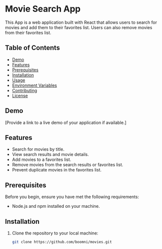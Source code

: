 # Movie Search App

This App is a web application built with React that allows users to search for movies and add them to their favorites list. Users can also remove movies from their favorites list.

## Table of Contents

- [Demo](#demo)
- [Features](#features)
- [Prerequisites](#prerequisites)
- [Installation](#installation)
- [Usage](#usage)
- [Environment Variables](#environment-variables)
- [Contributing](#contributing)
- [License](#license)

## Demo

[Provide a link to a live demo of your application if available.]

## Features

- Search for movies by title.
- View search results and movie details.
- Add movies to a favorites list.
- Remove movies from the search results or favorites list.
- Prevent duplicate movies in the favorites list.

## Prerequisites

Before you begin, ensure you have met the following requirements:

- Node.js and npm installed on your machine.

## Installation

1. Clone the repository to your local machine:

   ```bash
   git clone https://github.com/boomni/movies.git
